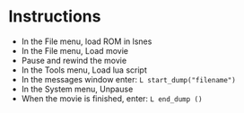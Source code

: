 # Instructions

- In the File menu, load ROM in lsnes
- In the File menu, Load movie
- Pause and rewind the movie
- In the Tools menu, Load lua script
- In the messages window enter: `L start_dump("filename")`
- In the System menu, Unpause
- When the movie is finished, enter: `L end_dump ()`
